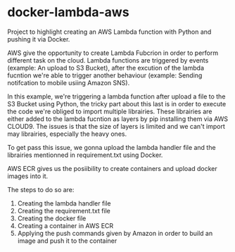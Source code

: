 # docker-lambda-aws
Project to highlight creating an AWS Lambda function with Python and pushing it via Docker.

AWS give the opportunity to create Lambda Fubcrion in order to perform different task on the cloud. Lambda functions are triggered by events (example: An upload to S3 Bucket), after the excution of the lambda fucntion we're able to trigger another behaviour (example: Sending notifcation to mobile usiing Amazon SNS).

In this example, we're triggering a lambda function after upload a file to the S3 Bucket using Python, the tricky part about this last is in order to execute the code we're obliged to import multiple librairies. These librairies are either added to the lambda fucntion as layers by pip installing them via AWS CLOUD9. The issues is that the size of layers is limited and we can't import may librairies, especially the heavy ones.

To get pass this issue, we gonna upload the lambda handler file and the librairies mentionned in requirement.txt using Docker.

AWS ECR gives us the posiibility to create containers and upload docker images into it.

The steps to do so are:

1. Creating the lambda handler file
2. Creating the requirement.txt file
3. Creating the docker file
4. Creating a container in AWS ECR
5. Applying the push commands given by Amazon in order to build an image and push it to the container
